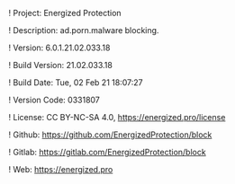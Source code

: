 ! Project: Energized Protection

! Description: ad.porn.malware blocking.

! Version: 6.0.1.21.02.033.18

! Build Version: 21.02.033.18

! Build Date: Tue, 02 Feb 21 18:07:27

! Version Code: 0331807

! License: CC BY-NC-SA 4.0, https://energized.pro/license

! Github: https://github.com/EnergizedProtection/block

! Gitlab: https://gitlab.com/EnergizedProtection/block


! Web: https://energized.pro
